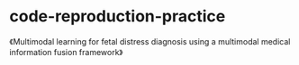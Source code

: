 # code-reproduction-practice
《Multimodal learning for fetal distress diagnosis using a multimodal medical information fusion framework》
